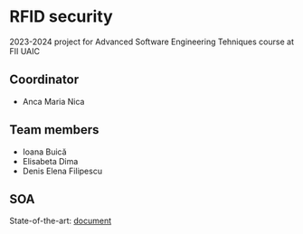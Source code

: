 # RFID security

2023-2024 project for Advanced Software Engineering Tehniques course at FII UAIC

## Coordinator
- Anca Maria Nica

## Team members
- Ioana Buică
- Elisabeta Dima
- Denis Elena Filipescu

## SOA
State-of-the-art: [document](https://docs.google.com/document/d/19d3Ue8S7Ql9YqKSM6gyxhILacuyqhde2vww-5ReeQug/edit)
